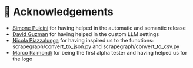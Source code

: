 # 🏒 Acknowledgements
- [Simone Pulcini](https://www.linkedin.com/in/simonepulcini/) for having helped in the automatic and semantic release
- [David Guzman](https://www.linkedin.com/in/david-guzman-piedrahita-90a11b267/) for having helped in the custom LLM settings
- [Nicola Piazzalunga](https://github.com/nicolapiazzalunga) for having inspired us to the functions: scrapegraph/convert_to_json.py and scrapegraph/convert_to_csv.py
- [Marco Raimondi](https://www.linkedin.com/in/marco-raimondi-731419145/) for being the first alpha tester and having helped us for the logo
